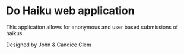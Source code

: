 # Do Haiku web application

This application allows for anonymous and user based submissions of haikus.  

Designed by John & Candice Clem